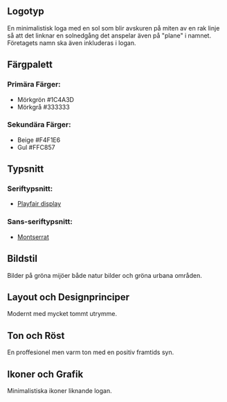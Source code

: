## Logotyp
En minimalistisk loga med en sol som blir avskuren på miten av en rak linje så att det linknar en solnedgång det anspelar även på "plane" i namnet. Företagets namn ska även inkluderas i logan.
## Färgpalett
### Primära Färger:
* Mörkgrön #1C4A3D
* Mörkgrå #333333
### Sekundära Färger:
* Beige #F4F1E6
* Gul #FFC857
## Typsnitt
### Seriftypsnitt:
* [Playfair display](https://fonts.google.com/specimen/Playfair+Display) 
### Sans-seriftypsnitt:
* [Montserrat](https://fonts.google.com/specimen/Montserrat)
## Bildstil
Bilder på gröna mijöer både natur bilder och gröna urbana områden.
## Layout och Designprinciper
Modernt med mycket tommt utrymme.
## Ton och Röst
En proffesionel men varm ton med en positiv framtids syn.
## Ikoner och Grafik
Minimalistiska ikoner liknande logan.
